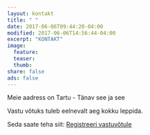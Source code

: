 ```yaml
---
layout: kontakt
title: " "
date: 2017-06-06T09:44:20-04:00
modified: 2017-06-06T14:56:44-04:00
excerpt: "KONTAKT"
image:
  feature:
  teaser:
  thumb:
share: false
ads: false
---
```

Meie aadress on Tartu - Tänav see ja see

Vastu võtuks tuleb eelnevalt aeg kokku leppida. 

Seda saate teha siit: <a href="{{ site.url }}/vota-yhendust/" class="btn">Registreeri vastuvõtule</a>